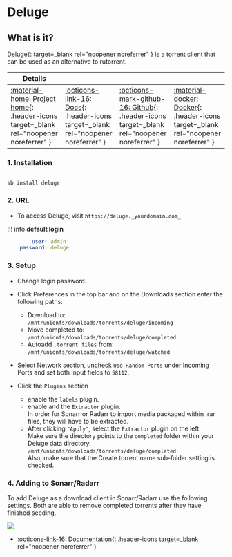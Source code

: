 # Deluge

## What is it?

[Deluge](https://deluge-torrent.org/){: target=_blank rel="noopener noreferrer" } is a torrent client that can be used as an alternative to rutorrent.

| Details     |             |             |             |
|-------------|-------------|-------------|-------------|
| [:material-home: Project home](https://deluge-torrent.org/){: .header-icons target=_blank rel="noopener noreferrer" } | [:octicons-link-16: Docs](https://dev.deluge-torrent.org/wiki/UserGuide){: .header-icons target=_blank rel="noopener noreferrer" } | [:octicons-mark-github-16: Github](https://git.deluge-torrent.org/deluge){: .header-icons target=_blank rel="noopener noreferrer" } | [:material-docker: Docker](https://registry.hub.docker.com/r/linuxserver/deluge){: .header-icons target=_blank rel="noopener noreferrer" }|

### 1. Installation

``` { .shell }

sb install deluge

```

### 2. URL

- To access Deluge, visit `https://deluge._yourdomain.com_`

!!! info
    **default login**

```yaml
        user: admin
    password: deluge
```

### 3. Setup

- Change login password.

- Click Preferences in the top bar and on the Downloads section enter the following paths: <br />
    - Download to: <br />
    `/mnt/unionfs/downloads/torrents/deluge/incoming`
    - Move completed to: <br />
    `/mnt/unionfs/downloads/torrents/deluge/completed`
    - Autoadd `.torrent files` from: <br />
    `/mnt/unionfs/downloads/torrents/deluge/watched`

- Select Network section, uncheck `Use Random Ports` under Incoming Ports and set both input fields to `58112`.

- Click the `Plugins` section
    - enable the `labels` plugin.
    - enable and the `Extractor` plugin. <br />
      In order for Sonarr or Radarr to import media packaged within .rar files, they will have to be extracted.
    - After clicking `"Apply"`, select the `Extractor`  plugin on the left. <br />
      Make sure the directory points to the `completed` folder within your Deluge data directory.  <br />
      `/mnt/unionfs/downloads/torrents/deluge/completed` <br />
      Also, make sure that the Create torrent name sub-folder setting is checked.

### 4. Adding to Sonarr/Radarr

To add Deluge as a download client in Sonarr/Radarr use the following settings. Both are able to remove completed torrents after they have finished seeding.

  ![](../images/community/deluge_add_to_arr.png)

- [:octicons-link-16: Documentation](https://dev.deluge-torrent.org/wiki/UserGuide){: .header-icons target=_blank rel="noopener noreferrer" }
